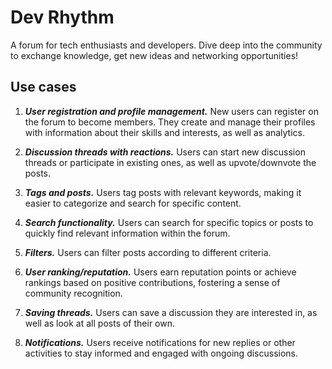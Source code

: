 # Dev Rhythm

A forum for tech enthusiasts and developers. Dive deep into the community to exchange knowledge, get new ideas and networking opportunities!

## Use cases

1. ***User registration and profile management.*** New users can register on the forum to become members. They create and manage their profiles with information about their skills and interests, as well as analytics.

2. ***Discussion threads with reactions.*** Users can start new discussion threads or participate in existing ones, as well as upvote/downvote the posts.

3. ***Tags and posts.*** Users tag posts with relevant keywords, making it easier to categorize and search for specific content.

4. ***Search functionality.*** Users can search for specific topics or posts to quickly find relevant information within the forum.

5. ***Filters.*** Users can filter posts according to different criteria.

6. ***User ranking/reputation.*** Users earn reputation points or achieve rankings based on positive contributions, fostering a sense of community recognition.

7. ***Saving threads.*** Users can save a discussion they are interested in, as well as look at all posts of their own.

8. ***Notifications.*** Users receive notifications for new replies or other activities to stay informed and engaged with ongoing discussions.
